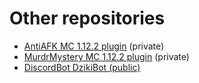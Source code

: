 # Other repositories
* <a href="https://github.com/MrDzik/AntiAFK">AntiAFK MC 1.12.2 plugin</a> (private)
* <a href="https://github.com/MrDzik/MurderMystery">MurdrMystery MC 1.12.2 plugin</a> (private)
* <a href="https://github.com/MrDzik/DzikiBot">DiscordBot DzikiBot (public)
  
